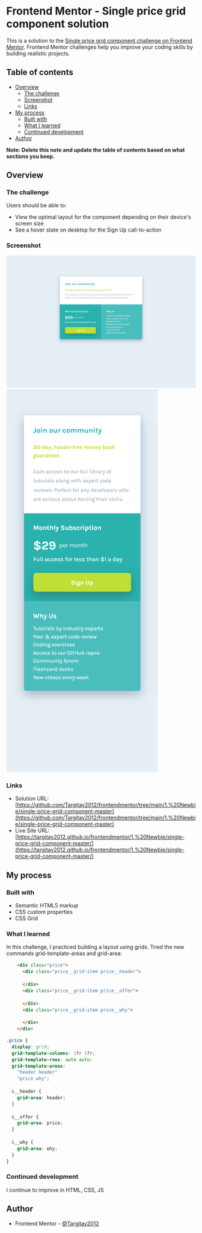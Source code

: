 # Frontend Mentor - Single price grid component solution

This is a solution to the [Single price grid component challenge on Frontend Mentor](https://www.frontendmentor.io/challenges/single-price-grid-component-5ce41129d0ff452fec5abbbc). Frontend Mentor challenges help you improve your coding skills by building realistic projects. 

## Table of contents

- [Overview](#overview)
  - [The challenge](#the-challenge)
  - [Screenshot](#screenshot)
  - [Links](#links)
- [My process](#my-process)
  - [Built with](#built-with)
  - [What I learned](#what-i-learned)
  - [Continued development](#continued-development)
- [Author](#author)

**Note: Delete this note and update the table of contents based on what sections you keep.**

## Overview

### The challenge

Users should be able to:

- View the optimal layout for the component depending on their device's screen size
- See a hover state on desktop for the Sign Up call-to-action

### Screenshot

![](./screenshot-1.jpg)
![](./screenshot-2.jpg)


### Links

- Solution URL: [https://github.com/Targitay2012/frontendmentor/tree/main/1.%20Newbie/single-price-grid-component-master](https://github.com/Targitay2012/frontendmentor/tree/main/1.%20Newbie/single-price-grid-component-master)
- Live Site URL: [https://targitay2012.github.io/frontendmentor/1.%20Newbie/single-price-grid-component-master/](https://targitay2012.github.io/frontendmentor/1.%20Newbie/single-price-grid-component-master/)

## My process

### Built with

- Semantic HTML5 markup
- CSS custom properties
- CSS Grid

### What I learned

In this challenge, I practiced building a layout using grids. Tried the new commands grid-template-areas and grid-area:

```html
    <div class="price">
      <div class="price__grid-item price__header">

      </div>
      <div class="price__grid-item price__offer">

      </div>
      <div class="price__grid-item price__why">

      </div>
    </div>
```
```scss
.price {
  display: grid;
  grid-template-columns: 1fr 1fr;
  grid-template-rows: auto auto;
  grid-template-areas:
    "header header"
    "price why";

  &__header {
    grid-area: header;
  }

  &__offer {
    grid-area: price;
  }

  &__why {
    grid-area: why;
  }
}
```

### Continued development

I continue to improve in HTML, CSS, JS

## Author

- Frontend Mentor - [@Targitay2012](https://www.frontendmentor.io/profile/Targitay2012)

